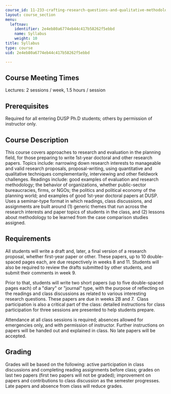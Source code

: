 ```yaml
---
course_id: 11-233-crafting-research-questions-and-qualitative-methodology-fall-2005
layout: course_section
menu:
  leftnav:
    identifier: 2e4eb80a6774eb44c417b58262f5ebbd
    name: Syllabus
    weight: 10
title: Syllabus
type: course
uid: 2e4eb80a6774eb44c417b58262f5ebbd

---
```


Course Meeting Times
--------------------

Lectures: 2 sessions / week, 1.5 hours / session

Prerequisites
-------------

Required for all entering DUSP Ph.D students; others by permission of instructor only.

Course Description
------------------

This course covers approaches to research and evaluation in the planning field, for those preparing to write 1st-year doctoral and other research papers. Topics include: narrowing down research interests to manageable and valid research proposals, proposal-writing, using quantitative and qualitative techniques complementarily, interviewing and other fieldwork challenges. Readings include: good examples of evaluation and research methodology; the behavior of organizations, whether public-sector bureaucracies, firms, or NGOs; the politics and political economy of the planning world; and examples of good 1st-year doctoral papers at DUSP. Uses a seminar-type format in which readings, class discussions, and assignments are built around (1) generic themes that run across the research interests and paper topics of students in the class, and (2) lessons about methodology to be learned from the case comparison studies assigned.

Requirements
------------

All students will write a draft and, later, a final version of a research proposal, whether first-year paper or other. These papers, up to 10 double-spaced pages each, are due respectively in weeks 8 and 11. Students will also be required to review the drafts submitted by other students, and submit their comments in week 9.

Prior to that, students will write two short papers (up to five double-spaced pages each) of a "diary" or "journal" type, with the purpose of reflecting on the readings and class discussions as related to various interesting research questions. These papers are due in weeks 2B and 7.  Class participation is also a critical part of the class: detailed instructions for class participation for three sessions are presented to help students prepare.

Attendance at all class sessions is required; absences allowed for emergencies only, and with permission of instructor. Further instructions on papers will be handed out and explained in class. No late papers will be accepted.

Grading
-------

Grades will be based on the following: active participation in class discussions and completing reading assignments before class; grades on last two papers (first two papers will not be graded); improvement on papers and contributions to class discussion as the semester progresses. Late papers and absence from class will reduce grades.